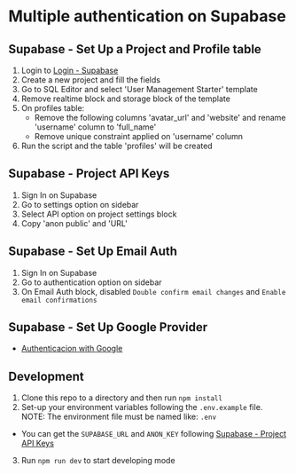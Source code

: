 # Multiple authentication on Supabase

## Supabase - Set Up a Project and Profile table

1. Login to [Login - Supabase](https://supabase.com/)
2. Create a new project and fill the fields
3. Go to SQL Editor and select 'User Management Starter' template
4. Remove realtime block and storage block of the template
5. On profiles table: 
    - Remove the following columns 'avatar_url' and 'website' and rename 'username' column to 'full_name'
    - Remove unique constraint applied on 'username' column
6. Run the script and the table 'profiles' will be created

## Supabase - Project API Keys

1. Sign In on Supabase
2. Go to settings option on sidebar
3. Select API option on project settings block
4. Copy 'anon public' and 'URL'

## Supabase - Set Up Email Auth

1. Sign In on Supabase
2. Go to authentication option on sidebar
3. On Email Auth block, disabled `Double confirm email changes` and `Enable email confirmations`

## Supabase - Set Up Google Provider

- [Authenticacion with Google](https://supabase.com/docs/guides/auth/auth-google)

## Development

1. Clone this repo to a directory and then run `npm install`
2. Set-up your environment variables following the `.env.example` file. NOTE: The environment file must be named like: `.env`
  - You can get the `SUPABASE_URL` and `ANON_KEY` following [Supabase - Project API Keys](#supabase-project-api-keys)
3. Run `npm run dev` to start developing mode
